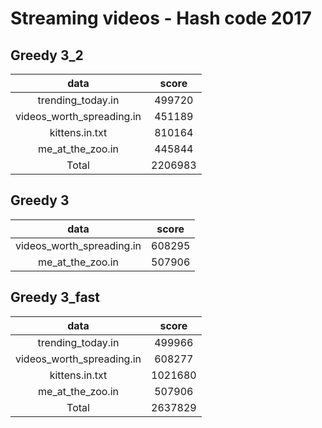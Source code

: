 # Streaming videos - Hash code 2017

## Greedy 3_2

| data                      | score   |
|:-------------------------:|:-------:|
| trending_today.in         |  499720 |
| videos_worth_spreading.in |  451189 |
| kittens.in.txt            |  810164 |
| me_at_the_zoo.in          |  445844 |
| Total                     | 2206983 |

## Greedy 3

| data                      | score   |
|:-------------------------:|:-------:|
| videos_worth_spreading.in |  608295 |
| me_at_the_zoo.in          |  507906 |

## Greedy 3_fast

| data                      | score   |
|:-------------------------:|:-------:|
| trending_today.in         |  499966 |
| videos_worth_spreading.in |  608277 |
| kittens.in.txt            | 1021680 |
| me_at_the_zoo.in          |  507906 |
| Total                     | 2637829 |
